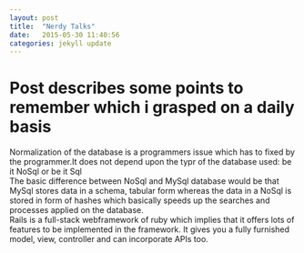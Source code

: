 ```yaml
---
layout: post
title:  "Nerdy Talks"
date:   2015-05-30 11:40:56
categories: jekyll update
---
```


<h1>Post describes some points to remember which i grasped on a daily basis</h1>

<p1>Normalization of the database is a programmers issue which has to fixed by the programmer.It does not depend upon the typr of the database used: be it NoSql or be it Sql</p1>
<br>
<p2>The basic difference between NoSql and MySql database would be that MySql stores data in a schema, tabular form whereas the data in a NoSql is stored in form of hashes which basically speeds up the searches and processes applied on the database.</p2>
<br>
<p3>Rails is a full-stack webframework of ruby which implies that it offers lots of features to be implemented in the framework. It gives you a fully furnished model, view, controller and can incorporate APIs too.</p3>